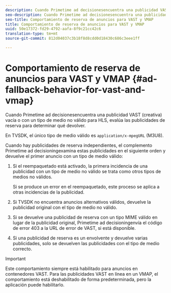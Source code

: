 ```yaml
---
description: Cuando Primetime ad decisionesencuentra una publicidad VAST (creativa) vacía o con un tipo de medio no válido para HLS, evalúa las publicidades de reserva para determinar qué devolver.
seo-description: Cuando Primetime ad decisionesencuentra una publicidad VAST (creativa) vacía o con un tipo de medio no válido para HLS, evalúa las publicidades de reserva para determinar qué devolver.
seo-title: Comportamiento de reserva de anuncios para VAST y VMAP
title: Comportamiento de reserva de anuncios para VAST y VMAP
uuid: 50e17372-fd29-4792-aafa-8f9c21cc42c6
translation-type: tm+mt
source-git-commit: 812d04037c3b18f8d8cdd0d18430c686c3eee1ff

---
```



# Comportamiento de reserva de anuncios para VAST y VMAP {#ad-fallback-behavior-for-vast-and-vmap}

Cuando Primetime ad decisionesencuentra una publicidad VAST (creativa) vacía o con un tipo de medio no válido para HLS, evalúa las publicidades de reserva para determinar qué devolver.

<!--<a id="section_9F60AF00CE9645848EAAF8C06A9E426B"></a>-->

En TVSDK, el único tipo de medio válido es `application/x-mpegURL` (M3U8).

Cuando hay publicidades de reserva independientes, el complemento Primetime ad decisioningexamina estas publicidades en el siguiente orden y devuelve el primer anuncio con un tipo de medio válido:

1. Si el reempaquetado está activado, la primera incidencia de una publicidad con un tipo de medio no válido se trata como otros tipos de medios no válidos.

   Si se produce un error en el reempaquetado, este proceso se aplica a otras incidencias de la publicidad.
1. Si TVSDK no encuentra anuncios alternativos válidos, devuelve la publicidad original con el tipo de medio no válido.
1. Si se devuelve una publicidad de reserva con un tipo MIME válido en lugar de la publicidad original, Primetime ad decisioningenvía el código de error 403 a la URL de error de VAST, si está disponible.
1. Si una publicidad de reserva es un envolvente y devuelve varias publicidades, solo se devuelven las publicidades con el tipo de medio correcto.

>[!IMPORTANT]
>
>Este comportamiento siempre está habilitado para anuncios en contenedores VAST. Para las publicidades VAST en línea en un VMAP, el comportamiento está deshabilitado de forma predeterminada, pero la aplicación puede habilitarlo.

